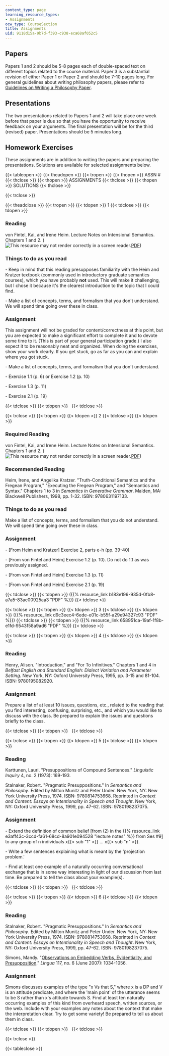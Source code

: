 ```yaml
---
content_type: page
learning_resource_types:
- Assignments
ocw_type: CourseSection
title: Assignments
uid: 9118d15a-9b7d-f393-c938-eca68af052c5
---
```


Papers
------

Papers 1 and 2 should be 5-8 pages each of double-spaced text on different topics related to the course material. Paper 3 is a substantial revision of either Paper 1 or Paper 2 and should be 7-10 pages long. For general guidelines about writing philosophy papers, please refer to [Guidelines on Writing a Philosophy Paper](http://www.jimpryor.net/teaching/guidelines/writing.html).

Presentations
-------------

The two presentations related to Papers 1 and 2 will take place one week before that paper is due so that you have the opportunity to receive feedback on your arguments. The final presentation will be for the third (revised) paper. Presentations should be 5 minutes long.

Homework Exercises
------------------

These assignments are in addition to writing the papers and preparing the presentations. Solutions are available for selected assignments below.

{{< tableopen >}}
{{< theadopen >}}
{{< tropen >}}
{{< thopen >}}
ASSN #
{{< thclose >}}
{{< thopen >}}
ASSIGNMENTS
{{< thclose >}}
{{< thopen >}}
SOLUTIONS
{{< thclose >}}

{{< trclose >}}

{{< theadclose >}}
{{< tropen >}}
{{< tdopen >}}
1
{{< tdclose >}}
{{< tdopen >}}


### Reading

von Fintel, Kai, and Irene Heim. Lecture Notes on Intensional Semantics. Chapters 1 and 2. (![This resource may not render correctly in a screen reader.](/images/inacessible.gif)[PDF](http://mit.edu/fintel/fintel-heim-intensional.pdf))

### Things to do as you read

\- Keep in mind that this reading presupposes familiarity with the Heim and Kratzer textbook (commonly used in introductory graduate semantics courses), which you have probably **not** used. This will make it challenging, but I chose it because it's the clearest introduction to the topic that I could find.

\- Make a list of concepts, terms, and formalism that you don't understand. We will spend time going over these in class.

### Assignment

This assignment will not be graded for content/correctness at this point, but you are expected to make a significant effort to complete it and to devote some time to it. (This is part of your general participation grade.) I also expect it to be reasonably neat and organized. When doing the exercises, show your work clearly. If you get stuck, go as far as you can and explain where you got stuck.

\- Make a list of concepts, terms, and formalism that you don't understand.

\- Exercise 1.1 (p. 6) or Exercise 1.2 (p. 10)

\- Exercise 1.3 (p. 11)

\- Exercise 2.1 (p. 19)


{{< tdclose >}}
{{< tdopen >}}
 
{{< tdclose >}}

{{< trclose >}}
{{< tropen >}}
{{< tdopen >}}
2
{{< tdclose >}}
{{< tdopen >}}


### Required Reading

von Fintel, Kai, and Irene Heim. Lecture Notes on Intensional Semantics. Chapters 1 and 2. (![This resource may not render correctly in a screen reader.](/images/inacessible.gif)[PDF](http://mit.edu/fintel/fintel-heim-intensional.pdf))

### Recommended Reading

Heim, Irene, and Angelika Kratzer. "Truth-Conditional Semantics and the Fregean Program," "Executing the Fregean Program," and "Semantics and Syntax." Chapters 1 to 3 in _Semantics in Generative Grammar_. Malden, MA: Blackwell Publishers, 1998, pp. 1-32. ISBN: 9780631197133.

### Things to do as you read

Make a list of concepts, terms, and formalism that you do not understand. We will spend time going over these in class.

### Assignment

\- \[From Heim and Kratzer\] Exercise 2, parts e-h (pp. 39-40)

\- \[From von Fintel and Heim\] Exercise 1.2 (p. 10). Do not do 1.1 as was previously assigned.

\- \[From von Fintel and Heim\] Exercise 1.3 (p. 11)

\- \[From von Fintel and Heim\] Exercise 2.1 (p. 19)


{{< tdclose >}}
{{< tdopen >}}
({{% resource_link b183e196-935d-0fb8-a7a5-83ae00925aa3 "PDF" %}})
{{< tdclose >}}

{{< trclose >}}
{{< tropen >}}
{{< tdopen >}}
3
{{< tdclose >}}
{{< tdopen >}}
({{% resource_link d9c3eec4-6ede-e01c-b55f-a29e94327c93 "PDF" %}})
{{< tdclose >}}
{{< tdopen >}}
({{% resource_link 658951ca-19af-1f8b-e1fd-9543f58a9ad6 "PDF" %}})
{{< tdclose >}}

{{< trclose >}}
{{< tropen >}}
{{< tdopen >}}
4
{{< tdclose >}}
{{< tdopen >}}


### Reading

Henry, Alison. "Introduction," and "For To Infinitives." Chapters 1 and 4 in _Belfast English and Standard English: Dialect Variation and Parameter Setting_. New York, NY: Oxford University Press, 1995, pp. 3-15 and 81-104. ISBN: 9780195082920.

### Assignment

Prepare a list of at least 10 issues, questions, etc., related to the reading that you find interesting, confusing, surprising, etc., and which you would like to discuss with the class. Be prepared to explain the issues and questions briefly to the class.


{{< tdclose >}}
{{< tdopen >}}
 
{{< tdclose >}}

{{< trclose >}}
{{< tropen >}}
{{< tdopen >}}
5
{{< tdclose >}}
{{< tdopen >}}


### Reading

Karttunen, Lauri. "Presuppositions of Compound Sentences." _Linguistic Inquiry_ 4, no. 2 (1973): 169-193.

Stalnaker, Robert. "Pragmatic Presuppositions." In _Semantics and Philosophy_. Edited by Milton Munitz and Peter Under. New York, NY: New York University Press, 1974. ISBN: 9780814753668. Reprinted in _Context and Content: Essays on Intentionality in Speech and Thought_. New York, NY: Oxford University Press, 1999, pp. 47-62. ISBN: 9780198237075.

### Assignment

\- Extend the definition of common belief \[from (2) in the {{% resource_link e3aff43c-3ccd-fa61-68cd-8a901e094528 "lecture notes" %}} from Ses #9\] to any group of n individuals x{{< sub "1" >}} … x{{< sub "n" >}}.

\- Write a few sentences explaining what is meant by the 'projection problem.'

\- Find at least one example of a naturally occurring conversational exchange that is in some way interesting in light of our discussion from last time. Be prepared to tell the class about your example(s).


{{< tdclose >}}
{{< tdopen >}}
 
{{< tdclose >}}

{{< trclose >}}
{{< tropen >}}
{{< tdopen >}}
6
{{< tdclose >}}
{{< tdopen >}}


### Reading

Stalnaker, Robert. "Pragmatic Presuppositions." In _Semantics and Philosophy_. Edited by Milton Munitz and Peter Under. New York, NY: New York University Press, 1974. ISBN: 9780814753668. Reprinted in _Context and Content: Essays on Intentionality in Speech and Thought_. New York, NY: Oxford University Press, 1999, pp. 47-62. ISBN: 9780198237075.

Simons, Mandy. "[Observations on Embedding Verbs, Evidentiality, and Presupposition](http://dx.doi.org/10.1016/j.lingua.2006.05.006)." _Lingua_ 117, no. 6 (June 2007): 1034-1056.

### Assignment

Simons discusses examples of the type "x Vs that S," where x is a DP and V is an attitude predicate, and where the 'main point' of the utterance seems to be S rather than x's attitude towards S. Find at least ten naturally occurring examples of this kind from overheard speech, written sources, or the web. Include with your examples any notes about the context that make the interpretation clear. Try to get some variety! Be prepared to tell us about them in class.


{{< tdclose >}}
{{< tdopen >}}
 
{{< tdclose >}}

{{< trclose >}}

{{< tableclose >}}